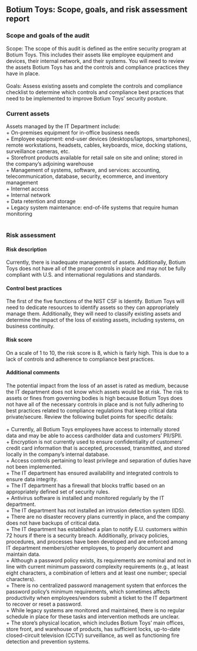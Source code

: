 <h2>Botium Toys: Scope, goals, and risk assessment report</h2>  

<h3>Scope and goals of the audit</h3><be>
Scope: The scope of this audit is defined as the entire security program at Botium Toys. This includes their assets like employee equipment and devices, their internal network, and their systems. You will need to review the assets Botium Toys has and the controls and compliance practices they have in place.
  <br>
  <br>
Goals: Assess existing assets and complete the controls and compliance checklist to determine which controls and compliance best practices that need to be implemented to  improve Botium Toys’ security posture.
<br>
<h3>Current assets</h3>
Assets managed by the IT Department include: <br>
+ On-premises equipment for in-office business needs <br>
+ Employee equipment: end-user devices (desktops/laptops, smartphones), remote workstations, headsets, cables, keyboards, mice, docking stations, surveillance cameras, etc. <br>
+ Storefront products available for retail sale on site and online; stored in the company’s adjoining warehouse <br>
+ Management of systems, software, and services: accounting, telecommunication, database, security, ecommerce, and inventory management <br>
+ Internet access <br>
+ Internal network <br>
+ Data retention and storage <br>
+ Legacy system maintenance: end-of-life systems that require human monitoring  
<br>
<br>
<h3>Risk assessment</h3>
<h4>Risk description</h4>
Currently, there is inadequate management of assets. Additionally, Botium Toys does not have all of the proper controls in place and may not be fully compliant with U.S. and international regulations and standards. 
<h4>Control best practices</h4>
The first of the five functions of the NIST CSF is Identify. Botium Toys will need to dedicate resources to identify assets so they can appropriately manage them. Additionally, they will need to classify existing assets and determine the impact of the loss of existing assets, including systems, on business continuity.
<h4>Risk score</h4>
On a scale of 1 to 10, the risk score is 8, which is fairly high. This is due to a lack of controls and adherence to compliance best practices.
<h4>Additional comments</h4>
The potential impact from the loss of an asset is rated as medium, because the IT department does not know which assets would be at risk. The risk to assets or fines from governing bodies is high because Botium Toys does not have all of the necessary controls in place and is not fully adhering to best practices related to compliance regulations that keep critical data private/secure. Review the following bullet points for specific details: <br><br>
+ Currently, all Botium Toys employees have access to internally stored data and may be able to access cardholder data and customers’ PII/SPII. <br>
+ Encryption is not currently used to ensure confidentiality of customers’ credit card information that is accepted, processed, transmitted, and stored locally in the company’s internal database. <br> 
+ Access controls pertaining to least privilege and separation of duties have not been implemented. <br>
+ The IT department has ensured availability and integrated controls to ensure data integrity. <br>
+ The IT department has a firewall that blocks traffic based on an appropriately defined set of security rules. <br>
+ Antivirus software is installed and monitored regularly by the IT department. <br>
+ The IT department has not installed an intrusion detection system (IDS). <br>
+ There are no disaster recovery plans currently in place, and the company does not have backups of critical data. <br> 
+ The IT department has established a plan to notify E.U. customers within 72 hours if there is a security breach. Additionally, privacy policies, procedures, and processes have been developed and are enforced among IT department members/other employees, to properly document and maintain data. <br>
+ Although a password policy exists, its requirements are nominal and not in line with current minimum password complexity requirements (e.g., at least eight characters, a combination of letters and at least one number; special characters). <br>
+ There is no centralized password management system that enforces the password policy’s minimum requirements, which sometimes affects productivity when employees/vendors submit a ticket to the IT department to recover or reset a password.<br> 
+ While legacy systems are monitored and maintained, there is no regular schedule in place for these tasks and intervention methods are unclear. <br>
+ The store’s physical location, which includes Botium Toys’ main offices, store front, and warehouse of products, has sufficient locks, up-to-date closed-circuit television (CCTV) surveillance, as well as functioning fire detection and prevention systems. <br>
